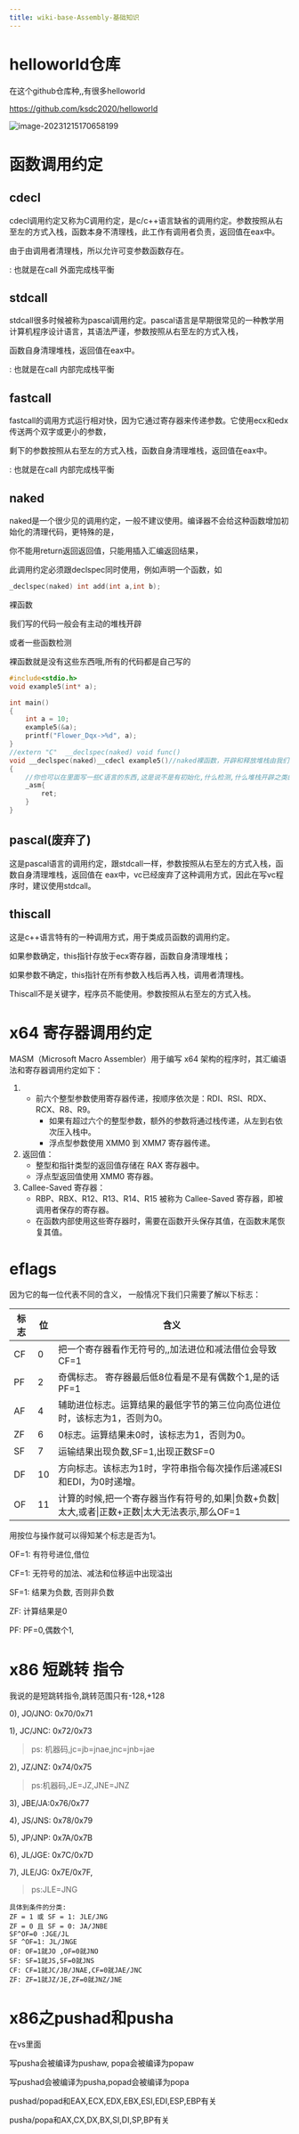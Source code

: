 ```yaml
---
title: wiki-base-Assembly-基础知识
---
```





# helloworld仓库

在这个github仓库种,,有很多helloworld

https://github.com/ksdc2020/helloworld

![image-20231215170658199](./img/image-20231215170658199.png)



# 函数调用约定

## cdecl

cdecl调用约定又称为C调用约定，是c/c++语言缺省的调用约定。参数按照从右至左的方式入栈，函数本身不清理栈，此工作有调用者负责，返回值在eax中。

由于由调用者清理栈，所以允许可变参数函数存在。

: 也就是在call 外面完成栈平衡

## stdcall

stdcall很多时候被称为pascal调用约定。pascal语言是早期很常见的一种教学用计算机程序设计语言，其语法严谨，参数按照从右至左的方式入栈，

函数自身清理堆栈，返回值在eax中。

: 也就是在call 内部完成栈平衡

## fastcall

fastcall的调用方式运行相对快，因为它通过寄存器来传递参数。它使用ecx和edx传送两个双字或更小的参数，

剩下的参数按照从右至左的方式入栈，函数自身清理堆栈，返回值在eax中。

: 也就是在call 内部完成栈平衡

## naked

naked是一个很少见的调用约定，一般不建议使用。编译器不会给这种函数增加初始化的清理代码，更特殊的是，

你不能用return返回返回值，只能用插入汇编返回结果，

此调用约定必须跟declspec同时使用，例如声明一个函数，如

```c
_declspec(naked) int add(int a,int b);
```



裸函数

我们写的代码一般会有主动的堆栈开辟

或者一些函数检测

裸函数就是没有这些东西哦,所有的代码都是自己写的

```c
#include<stdio.h>
void example5(int* a);

int main()
{
    int a = 10;
    example5(&a);
    printf("Flower_Dqx->%d", a);
}
//extern "C"  __declspec(naked) void func()
void __declspec(naked)__cdecl example5()//naked裸函数，开辟和释放堆栈由我们自己写。
{
    //你也可以在里面写一些C语言的东西,这是说不是有初始化,什么检测,什么堆栈开辟之类的
    _asm{
        ret;
    }
}
```





## pascal(废弃了)

这是pascal语言的调用约定，跟stdcall一样，参数按照从右至左的方式入栈，函数自身清理堆栈，返回值在 eax中，vc已经废弃了这种调用方式，因此在写vc程序时，建议使用stdcall。

## thiscall

这是c++语言特有的一种调用方式，用于类成员函数的调用约定。

如果参数确定，this指针存放于ecx寄存器，函数自身清理堆栈；

如果参数不确定，this指针在所有参数入栈后再入栈，调用者清理栈。

Thiscall不是关键字，程序员不能使用。参数按照从右至左的方式入栈。



# x64 寄存器调用约定



MASM（Microsoft Macro Assembler）用于编写 x64 架构的程序时，其汇编语法和寄存器调用约定如下：

1. - 前六个整型参数使用寄存器传递，按顺序依次是：RDI、RSI、RDX、RCX、R8、R9。
     - 如果有超过六个的整型参数，额外的参数将通过栈传递，从左到右依次压入栈中。
     - 浮点型参数使用 XMM0 到 XMM7 寄存器传递。
2. 返回值：
    - 整型和指针类型的返回值存储在 RAX 寄存器中。
    - 浮点型返回值使用 XMM0 寄存器。
3. Callee-Saved 寄存器：
    - RBP、RBX、R12、R13、R14、R15 被称为 Callee-Saved 寄存器，即被调用者保存的寄存器。
    - 在函数内部使用这些寄存器时，需要在函数开头保存其值，在函数末尾恢复其值。





# eflags

因为它的每一位代表不同的含义， 一般情况下我们只需要了解以下标志：

| 标志 | 位   | 含义                                                         |
| ---- | ---- | ------------------------------------------------------------ |
| CF   | 0    | 把一个寄存器看作无符号的,,加法进位和减法借位会导致CF=1       |
| PF   | 2    | 奇偶标志。 寄存器最后低8位看是不是有偶数个1,是的话PF=1       |
| AF   | 4    | 辅助进位标志。运算结果的最低字节的第三位向高位进位时，该标志为1，否则为0。 |
| ZF   | 6    | 0标志。运算结果未0时，该标志为1，否则为0。                   |
| SF   | 7    | 运输结果出现负数,SF=1,出现正数SF=0                           |
| DF   | 10   | 方向标志。该标志为1时，字符串指令每次操作后递减ESI和EDI，为0时递增。 |
| OF   | 11   | 计算的时候,把一个寄存器当作有符号的,如果\|负数+负数\|太大,或者\|正数+正数\|太大无法表示,那么OF=1 |

用按位与操作就可以得知某个标志是否为1。

OF=1: 有符号进位,借位

CF=1: 无符号的加法、减法和位移运中出现溢出

SF=1:  结果为负数, 否则非负数

ZF: 计算结果是0

PF: PF=0,偶数个1, 

# x86 短跳转 指令

我说的是短跳转指令,跳转范围只有-128,+128

0), JO/JNO: 0x70/0x71

1), JC/JNC: 0x72/0x73

> ps: 机器码,jc=jb=jnae,jnc=jnb=jae

2), JZ/JNZ: 0x74/0x75   

> ps:机器码,JE=JZ,JNE=JNZ

3), JBE/JA:0x76/0x77

4), JS/JNS: 0x78/0x79

5), JP/JNP: 0x7A/0x7B

6), JL/JGE: 0x7C/0x7D

7), JLE/JG: 0x7E/0x7F,

> ps:JLE=JNG

```
具体到条件的分类:
ZF = 1 或 SF = 1: JLE/JNG
ZF = 0 且 SF = 0: JA/JNBE
SF^OF=0 :JGE/JL
SF ^OF=1: JL/JNGE
OF: OF=1就JO ,OF=0就JNO
SF: SF=1就JS,SF=0就JNS
CF: CF=1就JC/JB/JNAE,CF=0就JAE/JNC
ZF: ZF=1就JZ/JE,ZF=0就JNZ/JNE
```

# x86之pushad和pusha

在vs里面

写pusha会被编译为pushaw, popa会被编译为popaw

写pushad会被编译为pusha,popad会被编译为popa



pushad/popad和EAX,ECX,EDX,EBX,ESI,EDI,ESP,EBP有关

pusha/popa和AX,CX,DX,BX,SI,DI,SP,BP有关
